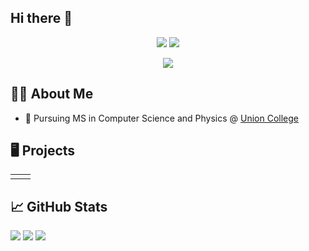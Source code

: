 ## Hi there 👋

<!--
**theosteige/theosteige** is a ✨ _special_ ✨ repository because its `README.md` (this file) appears on your GitHub profile.

Here are some ideas to get you started:

- 🔭 I’m currently working on ...
- 🌱 I’m currently learning ...
- 👯 I’m looking to collaborate on ...
- 🤔 I’m looking for help with ...
- 💬 Ask me about ...
- 📫 How to reach me: ...
- 😄 Pronouns: ...
- ⚡ Fun fact: ...
-->

<p align="center">
  <!--<a href="https://aidanalr.dev"><img src="https://img.shields.io/badge/Website-aidanalr.dev-red?style=flat-square"></a>
  <a href="https://www.aidanalr.dev/static/CV.95884c73a84a.pdf"><img src="https://img.shields.io/badge/PDF-CV-red?style=flat-square&logo=adobe"></a>  -->
  <a href="www.linkedin.com/in/theodore-steiger-6a698a273"><img src="https://img.shields.io/badge/-Linkedin-blue?style=flat-square&logo=linkedin"></a>
  <a href="mailto:theohsteiger@gmail.com"><img src="https://img.shields.io/badge/-Email-red?style=flat-square&logo=gmail&logoColor=white"></a>
</p>

<p align="center">
  <a href="https://github.com/theosteige">
    <img src="https://github-stats-alpha.vercel.app/api?username=theosteige&cc=22272e&tc=37BCF6&ic=fff&bc=0000">
  </a>
</p>

## 👨‍🎓 About Me

- 📖 Pursuing MS in Computer Science and Physics @ [Union College](https://www.union.edu/)
<!-- - 💻 Currently building ...[...](...) with ...-->

## 🖥️ Projects

<table>
<tr>
<td width="50%">

<!--

### Personal Projects

| Title | Technologies |
|-------|--------------|
| [Alpaca-Pairs-Trading-Terminal](https://github.com/AidanAlr/Alpaca-Pairs-Trading-Terminal) | ![Pandas](https://img.shields.io/badge/pandas-%23150458.svg?style=for-the-badge&logo=pandas&logoColor=white) ![Python](https://img.shields.io/badge/python-3670A0?style=for-the-badge&logo=python&logoColor=ffdd54) |
| [homegamepayoutapp](https://github.com/AidanAlr/homegamepayoutapp) |  ![Java](https://img.shields.io/badge/java-%23ED8B00.svg?style=for-the-badge&logo=java&logoColor=white) |

</td>
<td width="50%">

### OpenSource

| Package Name | Downloads | Description |
|--------------|-----------|-------------|
| [daily-bible.nvim](https://github.com/aidanalr/daily-bible.nvim/) | ![GitHub Repo stars](https://img.shields.io/github/stars/AidanAlr/daily-bible.nvim)| Neovim plugin that displays a daily bible verse. |
| [soundchartspy](https://github.com/aidanalr/soundchartspy/) | ![PyPI - Downloads](https://img.shields.io/pypi/dm/soundchartspy)| Wrapper package enabling more pythonic interaction with the SoundCharts API. |

</td>
</tr>
<tr>
<td width="50%">

  
### Coursework Projects

| Title | Technologies |
|-------|--------------|
| [Godot Wizard Quest Game](https://github.com/AidanAlr/wizard-quest-godot) | ![Godot Engine](https://img.shields.io/badge/Godot%20Engine-478CBF?logo=godotengine&logoColor=fff&style=flat) ![GDScript](https://img.shields.io/badge/GDScript-478CBF?style=for-the-badge&logo=godot-engine&logoColor=white) |
| [MIPS CPU Pipeline](https://github.com/AidanAlr/MIPS-CPU-Pipeline) | ![Python](https://img.shields.io/badge/python-3670A0?style=for-the-badge&logo=python&logoColor=ffdd54) |
| [Python-Cache-Simulation](https://github.com/AidanAlr/Python-Cache-Simulation) | ![Python](https://img.shields.io/badge/python-3670A0?style=for-the-badge&logo=python&logoColor=ffdd54) |
| [Swing-Password-Manager](https://github.com/AidanAlr/Swing-Password-Manager) | ![Java](https://img.shields.io/badge/java-%23ED8B00.svg?style=for-the-badge&logo=java&logoColor=white) ![Apache Maven](https://img.shields.io/badge/Apache%20Maven-C71A36?style=for-the-badge&logo=Apache%20Maven&logoColor=white) |

</td>
<td width="50%">


### Freelance Projects
| Title | Technologies | Description |
|-------|--------------|-------------|
| [zonevid.com](https://zonevid.com) | ![Python](https://img.shields.io/badge/python-3670A0?style=for-the-badge&logo=python&logoColor=ffdd54) ![Django](https://img.shields.io/badge/django-%23092E20.svg?style=for-the-badge&logo=django&logoColor=white) ![Docker](https://img.shields.io/badge/docker-%230db7ed.svg?style=for-the-badge&logo=docker&logoColor=white) | A web platform for efficient TikTok content management and distribution.|
| [API-Soundcharts-Bot](https://github.com/AidanAlr/API-Soundcharts-Bot) | ![Python](https://img.shields.io/badge/python-3670A0?style=for-the-badge&logo=python&logoColor=ffdd54) ![Pandas](https://img.shields.io/badge/pandas-%23150458.svg?style=for-the-badge&logo=pandas&logoColor=white) | Bot that runs daily data processing tasks on music chart/playlist data fetched from soundcharts.com api. |
| [Tournament-Prize-Payout-Generator](https://github.com/AidanAlr/Tournament-Prize-Payout-Generator) | ![Python](https://img.shields.io/badge/python-3670A0?style=for-the-badge&logo=python&logoColor=ffdd54) | A Python tool that automatically calculates and distributes tournament prize pools. |
| [Multithreaded-Soundcharts-Webscraper](https://github.com/AidanAlr/Multithreaded-Soundcharts-Webscraper) | ![Python](https://img.shields.io/badge/python-3670A0?style=for-the-badge&logo=python&logoColor=ffdd54) ![Selenium](https://img.shields.io/badge/-selenium-%43B02A?style=for-the-badge&logo=selenium&logoColor=white) ![Pandas](https://img.shields.io/badge/pandas-%23150458.svg?style=for-the-badge&logo=pandas&logoColor=white) | High-performance web scraper for extracting music industry analytics data. | -->




</td>
</tr>
</table>

## 📈 GitHub Stats

![](http://github-profile-summary-cards.vercel.app/api/cards/profile-details?username=theosteige&theme=dracula) 
![](http://github-profile-summary-cards.vercel.app/api/cards/repos-per-language?username=theosteige&theme=dracula) 
![](http://github-profile-summary-cards.vercel.app/api/cards/most-commit-language?username=theosteige&theme=dracula)

